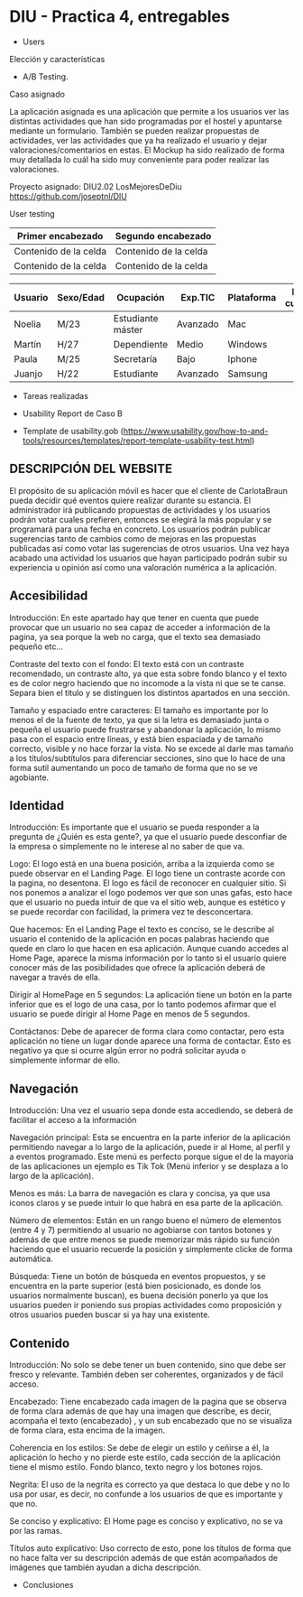 # DIU - Practica 4, entregables


* Users 

Elección y características

* A/B Testing. 

Caso asignado

La aplicación asignada es una aplicación que permite a los usuarios ver las distintas actividades que han sido programadas por el hostel y apuntarse mediante un formulario. También se pueden realizar propuestas de actividades, ver las actividades que ya ha realizado el usuario y dejar valoraciones/comentarios en estas. El Mockup ha sido realizado de forma muy detallada lo cuál ha sido muy conveniente para poder realizar las valoraciones.

Proyecto asignado: DIU2.02 LosMejoresDeDiu https://github.com/joseptnl/DIU

User testing

| Primer encabezado | Segundo encabezado |
| ------------- | ------------- |
| Contenido de la celda  | Contenido de la celda  |
| Contenido de la celda  | Contenido de la celda  |

| Usuario | Sexo/Edad | Ocupación | Exp.TIC | Plataforma | Perfil cubierto | Test A/B | SUS score |
| ------------- | ------------- | ------------- | ------------- | ------------- | ------------- | ------------- | ------------- |					
| Noelia | M/23	| Estudiante máster | Avanzado | Mac |  | A | 95 |
| Martín | H/27	| Dependiente | Medio | Windows |  | A | 85 |
| Paula | M/25	| Secretaría | Bajo | Iphone |  | B | 82.5 |
| Juanjo | H/22	| Estudiante | Avanzado | Samsung |  | B | 100 |

* Tareas realizadas 


* Usability Report de Caso B
* Template de usability.gob (https://www.usability.gov/how-to-and-tools/resources/templates/report-template-usability-test.html) 

DESCRIPCIÓN DEL WEBSITE
-----------------------------------

El propósito de su aplicación móvil es hacer que el cliente de CarlotaBraun pueda decidir qué eventos quiere realizar durante su estancia. El administrador irá publicando propuestas de actividades y los usuarios podrán votar cuales prefieren, entonces se elegirá la más popular y se programará para una fecha en concreto. Los usuarios podrán publicar sugerencias tanto de cambios como de mejoras en las propuestas publicadas así como votar las sugerencias de otros usuarios. Una vez haya acabado una actividad los usuarios que hayan participado podrán subir su experiencia u opinión así como una valoración numérica a la aplicación.

Accesibilidad
-----------------------------------

Introducción:  En este apartado hay que tener en cuenta que puede provocar que un usuario no sea capaz de acceder a información de la pagina, ya sea porque la web no carga, que el texto sea demasiado pequeño etc…

Contraste del texto con el fondo: 
	El texto está con un contraste recomendado, un contraste alto, ya que esta sobre fondo blanco y el texto es de color negro haciendo que no incomode a la vista ni que se te canse. Separa bien el titulo y se distinguen los distintos apartados en una sección. 

Tamaño y espaciado entre caracteres: 
	El tamaño es importante por lo menos el de la fuente de texto, ya que si la letra es demasiado junta o pequeña el usuario puede frustrarse  y abandonar la aplicación, lo mismo pasa con el espacio entre líneas, y está bien espaciada y de tamaño correcto, visible y no hace forzar la vista.  No se excede al darle mas tamaño a los títulos/subtítulos para diferenciar secciones, sino que lo hace de una forma sutil aumentando un poco de tamaño de forma que no se ve agobiante. 

Identidad
-----------------------------------

Introducción: Es importante que el usuario se pueda responder a la pregunta de ¿Quién es esta gente?, ya que el usuario puede desconfiar de la empresa o simplemente no le interese al no saber de que va.

Logo: 
	El logo está en una buena posición, arriba a la izquierda como se puede observar en el Landing Page.
El logo tiene un contraste acorde con la pagina, no desentona. El logo es fácil de reconocer en cualquier sitio.  Si nos ponemos a analizar el logo podemos ver que son unas gafas, esto hace que el usuario no pueda intuir de que va el sitio web, aunque es estético y se puede recordar con facilidad, la primera vez  te desconcertara. 

Que hacemos: 
	En el Landing Page el texto es conciso, se le describe al usuario el contenido de la aplicación en pocas palabras haciendo que quede en claro lo que hacen en esa aplicación. Aunque cuando accedes al Home Page, aparece la misma información por lo tanto si el usuario quiere conocer más de las posibilidades que ofrece la aplicación deberá de navegar a través de ella.

Dirigir al HomePage en 5 segundos: 
	La aplicación tiene un botón en la parte inferior que es el logo de una casa, por lo tanto podemos afirmar que el usuario se puede dirigir al Home Page en menos de 5 segundos.

Contáctanos: 
	Debe de aparecer de forma clara como contactar, pero esta aplicación no tiene un lugar donde aparece una forma de contactar. Esto es negativo ya que si ocurre algún error no podrá solicitar ayuda o simplemente informar de ello. 

Navegación
-----------------------------------

Introducción: Una vez  el usuario sepa donde esta accediendo, se deberá de facilitar el acceso a la información 

Navegación principal: 
Esta se encuentra en la parte inferior de la aplicación permitiendo navegar a lo largo de la aplicación, puede ir al Home, al perfil y a eventos programado. Este menú es perfecto porque sigue el de la mayoría de las aplicaciones un ejemplo es Tik Tok (Menú inferior y se desplaza a lo largo de la aplicación). 

Menos es más: 
	La barra de navegación es clara y concisa, ya que usa iconos claros y se puede intuir lo que habrá en esa parte de la aplicación.

Número de elementos: 
	Están en un rango bueno el número de elementos (entre 4 y 7) permitiendo al usuario no agobiarse con tantos botones y además de que entre menos se puede memorizar más rápido su función haciendo que el usuario recuerde la posición y simplemente clicke de forma automática. 

Búsqueda: 
	Tiene un botón de búsqueda en eventos propuestos, y se encuentra en la parte superior (está bien posicionado, es donde los usuarios normalmente buscan), es buena decisión ponerlo ya que los usuarios pueden ir poniendo sus propias actividades como proposición y otros usuarios pueden buscar si ya hay una existente.

Contenido
-----------------------------------

Introducción: No solo se debe tener un buen contenido, sino que debe ser fresco y relevante. También deben ser coherentes, organizados y de fácil acceso.

Encabezado:
	Tiene encabezado cada imagen de la pagina que se observa de forma clara además de que hay una imagen que describe, es decir, acompaña el texto (encabezado) , y un sub encabezado que no se visualiza de forma clara, esta encima de la imagen.

Coherencia en los estilos: 
	Se debe de elegir un estilo y ceñirse a él, la aplicación lo hecho y no pierde este estilo, cada sección de la aplicación tiene el mismo estilo. Fondo blanco, texto negro y los botones rojos.

Negrita:
 	El uso de la negrita es correcto ya que destaca lo que debe y no lo usa por usar, es decir, no confunde a los usuarios de que es importante y que no.

Se conciso y explicativo: 
	El Home page es conciso y explicativo, no se va por las ramas.

Títulos auto explicativo:
	Uso correcto de esto, pone los títulos de forma que no hace falta ver su descripción además de que están acompañados de imágenes que también ayudan a dicha descripción. 


* Conclusiones
